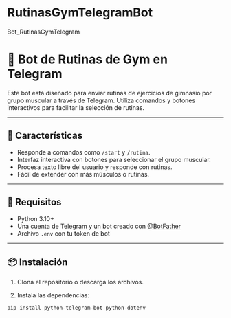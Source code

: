# RutinasGymTelegramBot
Bot_RutinasGymTelegram
# 🤖 Bot de Rutinas de Gym en Telegram

Este bot está diseñado para enviar rutinas de ejercicios de gimnasio por grupo muscular a través de Telegram. Utiliza comandos y botones interactivos para facilitar la selección de rutinas.

---

## 🚀 Características

- Responde a comandos como `/start` y `/rutina`.
- Interfaz interactiva con botones para seleccionar el grupo muscular.
- Procesa texto libre del usuario y responde con rutinas.
- Fácil de extender con más músculos o rutinas.

---

## 🧠 Requisitos

- Python 3.10+
- Una cuenta de Telegram y un bot creado con [@BotFather](https://t.me/BotFather)
- Archivo `.env` con tu token de bot

---

## 📦 Instalación

1. Clona el repositorio o descarga los archivos.

2. Instala las dependencias:

```bash
pip install python-telegram-bot python-dotenv
